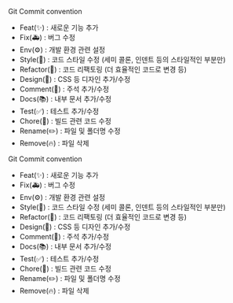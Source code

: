 Git Commit convention
* Feat(✨) : 새로운 기능 추가
* Fix(🚑) : 버그 수정
* Env(⚙️) : 개발 환경 관련 설정
* Style(💄) : 코드 스타일 수정 (세미 콜론, 인덴트 등의 스타일적인 부분만)
* Refactor(🔨) : 코드 리팩토링 (더 효율적인 코드로 변경 등)
* Design(💄) : CSS 등 디자인 추가/수정
* Comment(💬) : 주석 추가/수정
* Docs(📚) : 내부 문서 추가/수정
* Test(✅) : 테스트 추가/수정
* Chore(🔧) : 빌드 관련 코드 수정
* Rename(✏️) : 파일 및 폴더명 수정
* Remove(🔥) : 파일 삭제

Git Commit convention

* Feat(✨) : 새로운 기능 추가
* Fix(🚑) : 버그 수정
* Env(⚙️) : 개발 환경 관련 설정
* Style(💄) : 코드 스타일 수정 (세미 콜론, 인덴트 등의 스타일적인 부분만)
* Refactor(🔨) : 코드 리팩토링 (더 효율적인 코드로 변경 등)
* Design(💄) : CSS 등 디자인 추가/수정
* Comment(💬) : 주석 추가/수정
* Docs(📚) : 내부 문서 추가/수정
* Test(✅) : 테스트 추가/수정
* Chore(🔧) : 빌드 관련 코드 수정
* Rename(✏️) : 파일 및 폴더명 수정
* Remove(🔥) : 파일 삭제